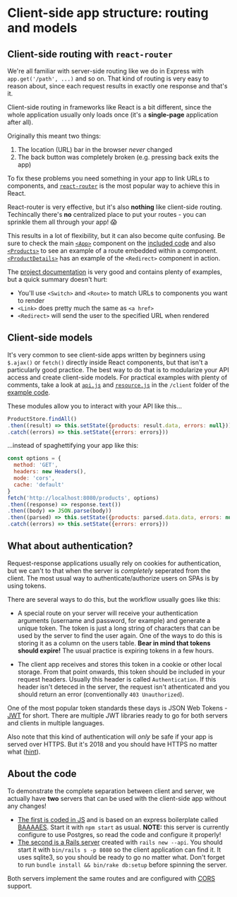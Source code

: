 # Client-side app structure: routing and models

## Client-side routing with `react-router`

We're all familiar with server-side routing like we do in Express with `app.get('/path', ...)` and so on. That kind of routing is very easy to reason about, since each request results in exactly one response and that's it.

Client-side routing in frameworks like React is a bit different, since the whole application usually only loads once (it's a **single-page** application after all).

Originally this meant two things:

1. The location (URL) bar in the browser _never_ changed
2. The back button was completely broken (e.g. pressing back exits the app)

To fix these problems you need something in your app to link URLs to components, and [`react-router`](https://reacttraining.com/react-router/web/guides/philosophy) is the most popular way to achieve this in React.

React-router is very effective, but it's also **nothing** like client-side routing. Techincally there's **no** centralized place to put your routes - you can sprinkle them all through your app! 😱

This results in a lot of flexibility, but it can also become quite confusing. Be sure to check the main [`<App>`](code/client/src/components/App.jsx) component on the [included code](code) and also [`<Products>`](code/client/src/components/Products.jsx) to see an example of a route embedded within a component. [`<ProductDetails>`](code/client/src/components/ProductDetails.jsx) has an example of the `<Redirect>` component in action.

The [project documentation](https://reacttraining.com/react-router/web/guides/quick-start) is very good and contains plenty of examples, but a quick summary doesn't hurt:

* You'll use `<Switch>` and `<Route>` to match URLs to components you want to render
* `<Link>` does pretty much the same as `<a href>`
* `<Redirect>` will send the user to the specified URL when rendered

## Client-side models

It's very common to see client-side apps written by beginners using `$.ajax()` or `fetch()` directly inside React components, but that isn't a particularly good practice. The best way to do that is to modularize your API access and create client-side models. For practical examples with plenty of comments, take a look at [`api.js`](code/client/src/models/api.js) and [`resource.js`](code/client/src/models/resource.js) in the `/client` folder of the [example code](code).

These modules allow you to interact with your API like this...

```js
ProductStore.findAll()
.then((result) => this.setState({products: result.data, errors: null}))
.catch((errors) => this.setState({errors: errors}))
```

...instead of spaghettifying your app like this:

```js
const options = {
  method: 'GET',
  headers: new Headers(),
  mode: 'cors',
  cache: 'default'
}
fetch('http://localhost:8080/products', options)
.then((response) => response.text())
.then((body) => JSON.parse(body))
.then((parsed) => this.setState({products: parsed.data.data, errors: null}))
.catch((errors) => this.setState({errors: errors}))
```

## What about authentication?

Request-response applications usually rely on cookies for authentication, but we can't to that when the server is _completely_ seperated from the client. The most usual way to authenticate/authorize users on SPAs is by using tokens.

There are several ways to do this, but the workflow usually goes like this:

- A special route on your server will receive your authentication arguments (username and password, for example) and generate a unique token. The token is just a long string of characters that can be used by the server to find the user again. One of the ways to do this is storing it as a column on the users table. **Bear in mind that tokens should expire!** The usual practice is expiring tokens in a few hours.

- The client app receives and stores this token in a cookie or other local storage. From that point onwards, this token should be included in your request headers. Usually this header is called `Authentication`. If this header isn't deteced in the server, the request isn't athenticated and you should return an error (conventionally `403 Unauthorized`).

One of the most popular token standards these days is JSON Web Tokens - [JWT](https://jwt.io) for short. There are multiple JWT libraries ready to go for both servers and clients in multiple languages.

Also note that this kind of authentication will _only_ be safe if your app is served over HTTPS. But it's 2018 and you should have HTTPS no matter what ([hint](https://letsencrypt.org/)).

## About the code

To demonstrate the complete separation between client and server, we actually have **two** servers that can be used with the client-side app without any changes!

* [The first is coded in JS](code/js-server) and is based on an express boilerplate called [BAAAAES](https://github.com/fzero/baaaes). Start it with `npm start` as usual. **NOTE:** this server is currently configure to use Postgres, so read the code and configure it properly!
* [The second is a Rails server](code/rails-server) created with `rails new --api`. You should start it with `bin/rails s -p 8080` so the client application can find it. It uses sqlite3, so you should be ready to go no matter what. Don't forget to run `bundle install && bin/rake db:setup` before spinning the server.

Both servers implement the same routes and are configured with [CORS](https://en.wikipedia.org/wiki/Cross-origin_resource_sharing) support.
